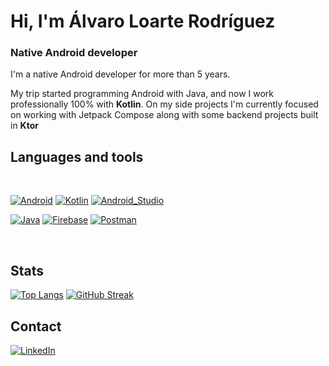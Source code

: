 # Hi, I'm Álvaro Loarte Rodríguez
### Native Android developer
I'm a native Android developer for more than 5 years. 

My trip started programming Android with Java, and now I work professionally 100% with **Kotlin**.  On my side projects I'm currently focused on working with Jetpack Compose along with some backend projects built in **Ktor**

## Languages and tools
</br>

[![Android](https://img.shields.io/badge/Android-3DDC84?style=for-the-badge&logo=android&logoColor=white&labelColor=101010)]()
[![Kotlin](https://img.shields.io/badge/Kotlin-0095D5?style=for-the-badge&logo=kotlin&logoColor=white&labelColor=101010)]()
[![Android_Studio](https://img.shields.io/badge/Android_Studio-3DDC84?style=for-the-badge&logo=android-studio&logoColor=white&labelColor=101010)]()

[![Java](https://img.shields.io/badge/Java-007396?style=for-the-badge&logo=Javac&logoColor=white&labelColor=101010)]()
[![Firebase](https://img.shields.io/badge/Firebase-FFCA28?style=for-the-badge&logo=firebase&logoColor=white&labelColor=101010)]()
[![Postman](https://img.shields.io/badge/Postman-FC9003?logo=postman&style=for-the-badge&logoColor=white&labelColor=101011)]()

</br>

## Stats

[![Top Langs](https://github-readme-stats.vercel.app/api/top-langs/?username=aloarte&theme=radical&layout=compact&exclude_repo=EDBReports)](https://github.com/anuraghazra/github-readme-stats)
[![GitHub Streak](https://github-readme-streak-stats.herokuapp.com?user=aloarte&theme=radical&border_radius=4.9&date_format=j%20M%5B%20Y%5D)](https://git.io/streak-stats)

## Contact

[![LinkedIn](https://img.shields.io/badge/Linkedin-1295c2?style=for-the-badge&logo=linkedin&logoColor=white&labelColor=101010)](https://www.linkedin.com/in/alvaro-loarte-rodriguez)
